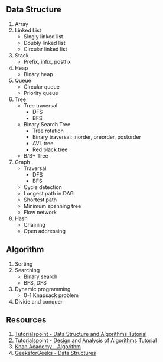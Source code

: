 ## Data Structure
1. Array
2. Linked List
    - Singly linked list
    - Doubly linked list
    - Circular linked list
3. Stack
    - Prefix, infix, postfix
4. Heap
    - Binary heap
5. Queue
    - Circular queue
    - Priority queue
6. Tree
    - Tree traversal
        - DFS
        - BFS
    - Binary Search Tree
        - Tree rotation
        - Binary traversal: inorder, preorder, postorder
        - AVL tree
        - Red black tree
    - B/B+ Tree
7. Graph
    - Traversal
        - DFS
        - BFS
    - Cycle detection
    - Longest path in DAG
    - Shortest path
    - Minimum spanning tree
    - Flow network
8. Hash
    - Chaining
    - Open addressing


## Algorithm
1. Sorting
2. Searching
    - Binary search
    - BFS, DFS
3. Dynamic programming
    - 0-1 Knapsack problem
4. Divide and conquer

## Resources
1. [Tutorialspoint - Data Structure and Algorithms Tutorial](https://www.tutorialspoint.com/data_structures_algorithms/)
2. [Tutorialspoint - Design and Analysis of Algorithms Tutorial](https://www.tutorialspoint.com/design_and_analysis_of_algorithms/)
3. [Khan Academy - Algorithm](https://www.khanacademy.org/computing/computer-science/algorithms)
4. [GeeksforGeeks - Data Structures](https://www.geeksforgeeks.org/data-structures/)